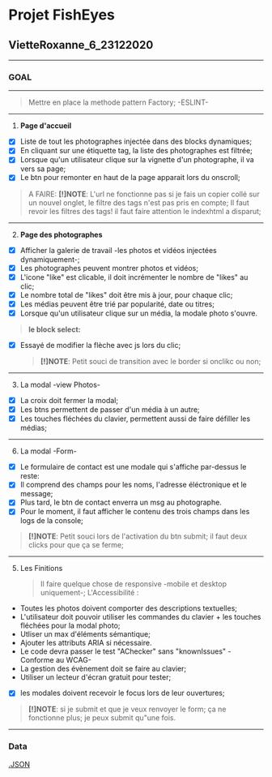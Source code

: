 # **Projet FishEyes**

## **VietteRoxanne_6_23122020**

---

### **GOAL**

---

> Mettre en place la methode pattern Factory;
> -ESLINT-

---

1. **Page d'accueil**

- [x] Liste de tout les photographes injectée dans des blocks dynamiques;
- [x] En cliquant sur une étiquette tag, la liste des photographes est filtrée;
- [x] Lorsque qu'un utilisateur clique sur la vignette d'un photographe, il va vers sa page;
- [x] Le btn pour remonter en haut de la page apparait lors du onscroll;

> A FAIRE:
> **[!]NOTE**: L'url ne fonctionne pas si je fais un copier collé sur un nouvel onglet, le filtre des tags n'est pas pris en compte;
> Il faut revoir les filtres des tags!
> il faut faire attention le indexhtml a disparut;

---

2. **Page des photographes**

- [x] Afficher la galerie de travail -les photos et vidéos injectées dynamiquement-;
- [x] Les photographes peuvent montrer photos et vidéos;
- [x] L'icone "like" est clicable, il doit incrémenter le nombre de "likes" au clic;
- [x] Le nombre total de "likes" doit être mis à jour, pour chaque clic;
- [x] Les médias peuvent être trié par popularité, date ou titres;
- [x] Lorsque qu'un utilisateur clique sur un média, la modale photo s'ouvre.

> **le block select:**

- [x] Essayé de modifier la flèche avec js lors du clic;

  > **[!]NOTE**: Petit souci de transition avec le border si onclikc ou non;

---

3. La modal -view Photos-

- [x] La croix doit fermer la modal;
- [x] Les btns permettent de passer d'un média à un autre;
- [x] Les touches fléchées du clavier, permettent aussi de faire défiller les médias;

---

6. La modal -Form-

- [x] Le formulaire de contact est une modale qui s'affiche par-dessus le reste:
- [x] Il comprend des champs pour les noms, l'adresse éléctronique et le message;
- [x] Plus tard, le btn de contact enverra un msg au photographe.
- [x] Pour le moment, il faut afficher le contenu des trois champs dans les logs de la console;

> **[!]NOTE**: Petit souci lors de l'activation du btn submit; il faut deux clicks pour que ça se ferme;

---

5. Les Finitions
   > Il faire quelque chose de responsive -mobile et desktop uniquement-;
   > L'Accessibilité :

- Toutes les photos doivent comporter des descriptions textuelles;
- L'utilisateur doit pouvoir utiliser les commandes du clavier + les touches fléchées pour la modal photo;
- Utliser un max d'éléments sémantique;
- Ajouter les attributs ARIA si nécessaire.
- Le code devra passer le test "AChecker" sans "knownIssues" -Conforme au WCAG-
- La gestion des évènement doit se faire au clavier;
- Utiliser un lecteur d'écran gratuit pour tester;
- [x] les modales doivent recevoir le focus lors de leur ouvertures;

> **[!]NOTE**: si je submit et que je veux renvoyer le form; ça ne fonctionne plus; je peux submit qu"une fois.

---

### **Data**

[.JSON](https://s3-eu-west-1.amazonaws.com/course.oc-static.com/projects/Front-End+V2/P5+Javascript+%26+Accessibility/FishEyeData.json)
